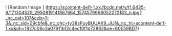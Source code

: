 ! [Random Image ] (https://scontent-del1-1.xx.fbcdn.net/v/t1.6435-9/171304529_2950819141867664_1574579968052270183_n.jpg?_nc_cat=107&ccb=1-3&_nc_sid=09cbfe&_nc_ohc=ty38sPuyBUUAX9_JIJf&_nc_ht=scontent-del1-1.xx&oh=1927c06c3a07911bf2c4ec10f1d72862&oe=60E59BD7)
